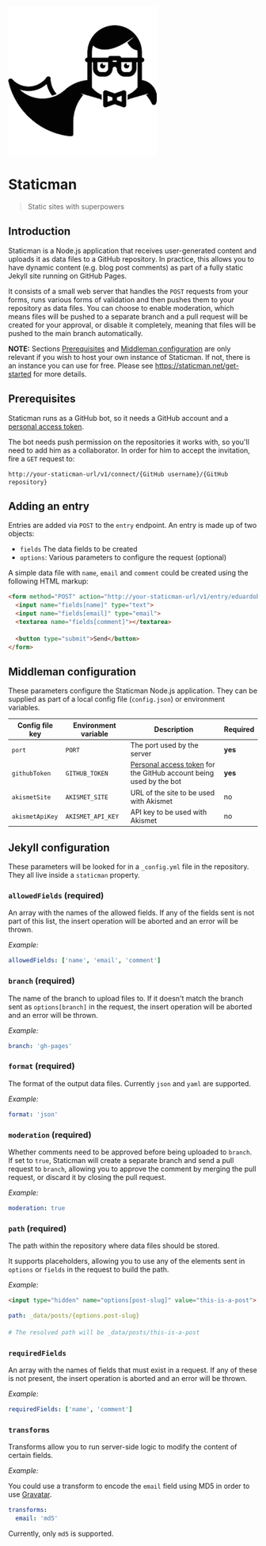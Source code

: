 <img src="logo.png" width="300">

# Staticman

> Static sites with superpowers

## Introduction

Staticman is a Node.js application that receives user-generated content and uploads it as data files to a GitHub repository. In practice, this allows you to have dynamic content (e.g. blog post comments) as part of a fully static Jekyll site running on GitHub Pages.

It consists of a small web server that handles the `POST` requests from your forms, runs various forms of validation and then pushes them to your repository as data files. You can choose to enable moderation, which means files will be pushed to a separate branch and a pull request will be created for your approval, or disable it completely, meaning that files will be pushed to the main branch automatically.

**NOTE:** Sections [Prerequisites](#prerequisites) and [Middleman configuration](#middleman-configuration) are only relevant if you wish to host your own instance of Staticman. If not, there is an instance you can use for free. Please see  https://staticman.net/get-started for more details.

## Prerequisites

Staticman runs as a GitHub bot, so it needs a GitHub account and a [personal access token](https://help.github.com/articles/creating-an-access-token-for-command-line-use/).

The bot needs push permission on the repositories it works with, so you'll need to add him as a collaborator. In order for him to accept the invitation, fire a `GET` request to:

```
http://your-staticman-url/v1/connect/{GitHub username}/{GitHub repository}
```

## Adding an entry

Entries are added via `POST` to the `entry` endpoint. An entry is made up of two objects:

- `fields` The data fields to be created
- `options`: Various parameters to configure the request (optional)

A simple data file with `name`, `email` and `comment` could be created using the following HTML markup:

```html
<form method="POST" action="http://your-staticman-url/v1/entry/eduardoboucas/my-site-repo/gh-pages">
  <input name="fields[name]" type="text">
  <input name="fields[email]" type="email">
  <textarea name="fields[comment]"></textarea>
  
  <button type="submit">Send</button>
</form>
```

## Middleman configuration

These parameters configure the Staticman Node.js application. They can be supplied as part of a local config file (`config.json`) or environment variables.

| Config file key | Environment variable | Description | Required |
|-----------------|----------------------|-------------------------------------------------------------------------------------------------------------------------------------------------------|----------|
| `port` | `PORT` | The port used by the server | **yes** |
| `githubToken` | `GITHUB_TOKEN` | [Personal access token](https://help.github.com/articles/creating-an-access-token-for-command-line-use/) for the GitHub account being used by the bot | **yes** |
| `akismetSite` | `AKISMET_SITE` | URL of the site to be used with Akismet | no |
| `akismetApiKey` | `AKISMET_API_KEY` | API key to be used with Akismet | no |

## Jekyll configuration

These parameters will be looked for in a `_config.yml` file in the repository. They all live inside a `staticman` property.

### `allowedFields` (required)

An array with the names of the allowed fields. If any of the fields sent is not part of this list, the insert operation will be aborted and an error will be thrown.

*Example:*

```yml
allowedFields: ['name', 'email', 'comment']
```

### `branch` (required)

The name of the branch to upload files to. If it doesn't match the branch sent as `options[branch]` in the request, the insert operation will be aborted and an error will be thrown.

*Example:*

```yml
branch: 'gh-pages'
```

### `format` (required)

The format of the output data files. Currently `json` and `yaml` are supported.

*Example:*

```yml
format: 'json'
```

### `moderation` (required)

Whether comments need to be approved before being uploaded to `branch`. If set to `true`, Staticman will create a separate branch and send a pull request to `branch`, allowing you to approve the comment by merging the pull request, or discard it by closing the pull request.

*Example:*

```yml
moderation: true
````

### `path` (required)

The path within the repository where data files should be stored. 

It supports placeholders, allowing you to use any of the elements sent in `options` or `fields` in the request to build the path.

*Example:*

```html
<input type="hidden" name="options[post-slug]" value="this-is-a-post">
```

```yml
path: _data/posts/{options.post-slug}

# The resolved path will be _data/posts/this-is-a-post
```

### `requiredFields`

An array with the names of fields that must exist in a request. If any of these is not present, the insert operation is aborted and an error will be thrown.

*Example:*

```yml
requiredFields: ['name', 'comment']
```

### `transforms`

Transforms allow you to run server-side logic to modify the content of certain fields.

*Example:*

You could use a transform to encode the `email` field using MD5 in order to use [Gravatar](https://en.gravatar.com/site/implement/hash/).

```yml
transforms:
  email: 'md5'
```

Currently, only `md5` is supported.
